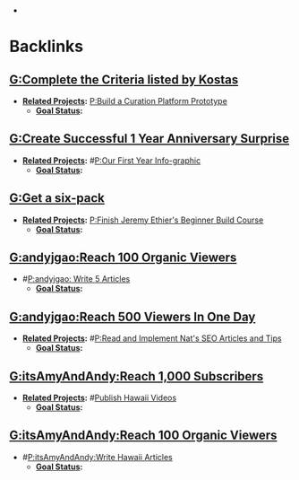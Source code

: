 - 

# Backlinks
## [G:Complete the Criteria listed by Kostas](<G:Complete the Criteria listed by Kostas.md>)
- **[Related Projects](<Related Projects.md>):** [P:Build a Curation Platform Prototype](<P:Build a Curation Platform Prototype.md>)
    - **[Goal Status](<Goal Status.md>):**

## [G:Create Successful 1 Year Anniversary Surprise](<G:Create Successful 1 Year Anniversary Surprise.md>)
- **[Related Projects](<Related Projects.md>):** #[P:Our First Year Info-graphic](<P:Our First Year Info-graphic.md>) 
    - **[Goal Status](<Goal Status.md>):**

## [G:Get a six-pack](<G:Get a six-pack.md>)
- **[Related Projects](<Related Projects.md>):** [P:Finish Jeremy Ethier's Beginner Build Course](<P:Finish Jeremy Ethier's Beginner Build Course.md>)
    - **[Goal Status](<Goal Status.md>):**

## [G:andyjgao:Reach 100 Organic Viewers](<G:andyjgao:Reach 100 Organic Viewers.md>)
- #[P:andyjgao: Write 5 Articles](<P:andyjgao: Write 5 Articles.md>)
    - **[Goal Status](<Goal Status.md>):**

## [G:andyjgao:Reach 500 Viewers In One Day](<G:andyjgao:Reach 500 Viewers In One Day.md>)
- **[Related Projects](<Related Projects.md>):** #[P:Read and Implement Nat's SEO Articles and Tips](<P:Read and Implement Nat's SEO Articles and Tips.md>)
    - **[Goal Status](<Goal Status.md>):**

## [G:itsAmyAndAndy:Reach 1,000 Subscribers](<G:itsAmyAndAndy:Reach 1,000 Subscribers.md>)
- **[Related Projects](<Related Projects.md>):** #[Publish Hawaii Videos](<Publish Hawaii Videos.md>)
    - **[Goal Status](<Goal Status.md>):**

## [G:itsAmyAndAndy:Reach 100 Organic Viewers](<G:itsAmyAndAndy:Reach 100 Organic Viewers.md>)
- #[P:itsAmyAndAndy:Write Hawaii Articles](<P:itsAmyAndAndy:Write Hawaii Articles.md>)
    - **[Goal Status](<Goal Status.md>):**

